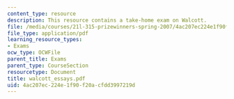 ```yaml
---
content_type: resource
description: This resource contains a take-home exam on Walcott.
file: /media/courses/21l-315-prizewinners-spring-2007/4ac207ec224e1f90f20acfdd3997219d_walcott_essays.pdf
file_type: application/pdf
learning_resource_types:
- Exams
ocw_type: OCWFile
parent_title: Exams
parent_type: CourseSection
resourcetype: Document
title: walcott_essays.pdf
uid: 4ac207ec-224e-1f90-f20a-cfdd3997219d
---
```

